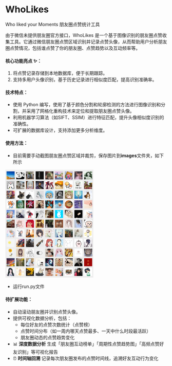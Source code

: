 # WhoLikes

Who liked your Moments 朋友圈点赞统计工具

由于微信未提供朋友圈官方接口，WhoLikes 是一个基于图像识别的朋友圈点赞收集工具。它通过微信朋友圈点赞区域识别并记录点赞头像，从而帮助用户分析朋友圈点赞情况，包括谁点赞了你的朋友圈、点赞趋势以及互动频率等。



#### **核心功能亮点** ✨：

1. 将点赞记录存储到本地数据库，便于长期跟踪。
2. 支持多用户头像识别，基于历史记录进行相似度匹配，提高识别准确率。



#### 技术特点：

- 使用 Python 编写，使用了基于颜色分割和轮廓检测的方法进行图像识别和分割，并采用了网格化重构技术来定位和提取朋友圈点赞头像。
- 利用机器学习算法（如SIFT、SSIM）进行特征匹配，提升头像相似度识别的准确性。
- 可扩展的数据库设计，支持添加更多分析维度。



#### 使用方法：

- 目前需要手动截图朋友圈点赞区域并裁剪，保存图片到**images**文件夹，如下所示

<img src="sample.png" alt="1750926955409" style="zoom:33%;" />

- 运行run.py文件



#### 待扩展功能：

- 自动滚动朋友圈并识别点赞头像。
- 提供可视化数据分析，包括：
  - 每位好友的点赞次数统计（点赞榜）
  - 点赞时间分布（如一周内哪天点赞最多、一天中什么时段最活跃）
  - 朋友圈动态的点赞趋势变化
- 📊 **深度数据分析** 生成「朋友圈互动榜单」「周期性点赞趋势图」「高频点赞好友识别」等可视化报告
- ⏰ **时间轴回溯** 记录每次朋友圈发布的点赞时间线，追溯好友互动行为变化
